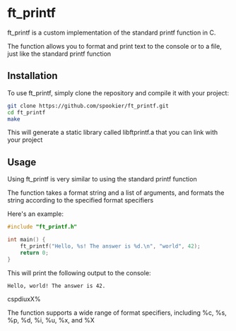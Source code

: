 
# ft_printf

ft_printf is a custom implementation of the standard printf function in C.

The function allows you to format and print text to the console or to a file, just like the standard printf function


## Installation

To use ft_printf, simply clone the repository and compile it with your project:

```bash
git clone https://github.com/spookier/ft_printf.git
cd ft_printf
make
```
This will generate a static library called libftprintf.a that you can link with your project


## Usage

Using ft_printf is very similar to using the standard printf function

The function takes a format string and a list of arguments, and formats the string according to the specified format specifiers

Here's an example:

```c
#include "ft_printf.h"

int main() {
    ft_printf("Hello, %s! The answer is %d.\n", "world", 42);
    return 0;
}
```

This will print the following output to the console:
```
Hello, world! The answer is 42.
```
cspdiuxX%

The function supports a wide range of format specifiers, including %c, %s, %p, %d, %i, %u, %x, and %X